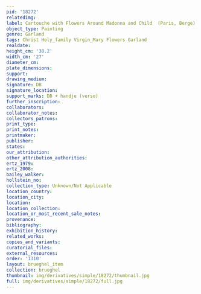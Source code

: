 ```yaml
---
pid: '18272'
relatedimg: 
label: Cartouche with Flowers Around Madonna and Child  (Paris, Berge)
object_type: Painting
genre: Garland
tags: Christ Holy_family Virgin_Mary Flowers Garland
realdate: 
height_cm: '38.2'
width_cm: '27'
diameter_cm: 
plate_dimensions: 
support: 
drawing_medium: 
signature: DB
signature_location: 
support_marks: DB + handje (verso)
further_inscription: 
collaborators: 
collaborator_notes: 
collectors_patrons: 
print_type: 
print_notes: 
printmaker: 
publisher: 
states: 
our_attribution: 
other_attribution_authorities: 
ertz_1979: 
ertz_2008: 
bailey_walker: 
hollstein_no: 
collection_type: Unknown/Not Applicable
location_country: 
location_city: 
location: 
location_collection: 
location_or_most_recent_sale_notes: 
provenance: 
bibliography: 
exhibition_history: 
related_works: 
copies_and_variants: 
curatorial_files: 
external_resources: 
order: '1310'
layout: brueghel_item
collection: brueghel
thumbnail: img/derivatives/simple/18272/thumbnail.jpg
full: img/derivatives/simple/18272/full.jpg
---
```

